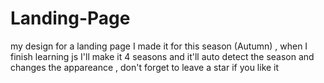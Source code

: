 # Landing-Page

my design for a landing page I made it for this season (Autumn) , when I finish learning js I'll make it 4 seasons and it'll auto detect the season and changes the appareance , don't forget to leave a star if you like it
